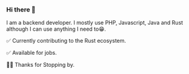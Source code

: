 ### Hi there 👋

I am a backend developer. I mostly use PHP, Javascript, Java and Rust although I can use anything I need to😁. 

✅ Currently contributing to the Rust ecosystem.

✅ Available for jobs.

👍🏾 Thanks for Stopping by.
